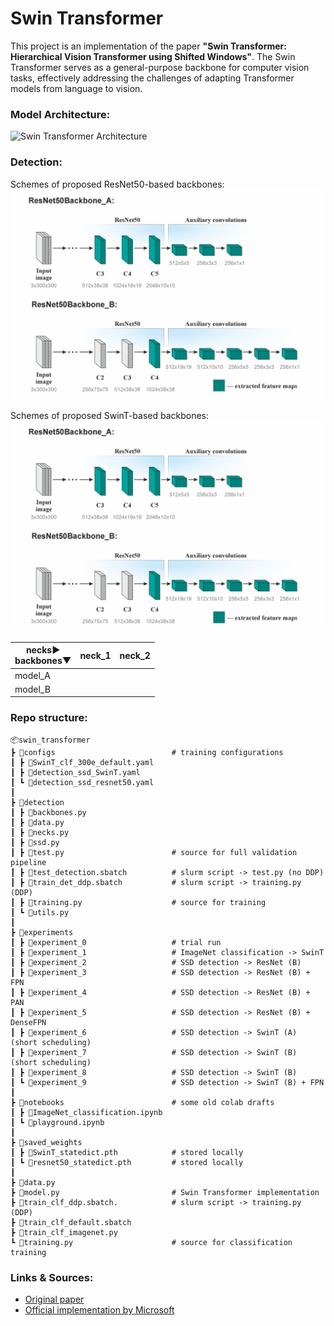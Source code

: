 # Swin Transformer

This project is an implementation of the paper **"Swin Transformer: Hierarchical Vision Transformer using Shifted Windows"**. The Swin Transformer serves as a general-purpose backbone for computer vision tasks, effectively addressing the challenges of adapting Transformer models from language to vision.

### Model Architecture:

![Swin Transformer Architecture](https://amaarora.github.io/images/swin-transformer.png)

### Detection:
Schemes of proposed ResNet50-based backbones:
![ResNet50 backbones](imgs/resnet_scheme.jpg)

Schemes of proposed SwinT-based backbones:
![SwinT backbones](imgs/resnet_scheme.jpg)

| necks▶<br>backbones▼  | neck_1 | neck_2 |
|-----------------------|--------|--------|
| model_A               |        |        |
| model_B               |        |        |

### Repo structure:

 ```
📦swin_transformer
 ┣ 📂configs                          # training configurations
 ┃ ┣ 📜SwinT_clf_300e_default.yaml
 ┃ ┣ 📜detection_ssd_SwinT.yaml
 ┃ ┗ 📜detection_ssd_resnet50.yaml
 ┃ 
 ┣ 📂detection
 ┃ ┣ 📜backbones.py
 ┃ ┣ 📜data.py
 ┃ ┣ 📜necks.py
 ┃ ┣ 📜ssd.py
 ┃ ┣ 📜test.py                        # source for full validation pipeline
 ┃ ┣ 📝test_detection.sbatch          # slurm script -> test.py (no DDP)
 ┃ ┣ 📝train_det_ddp.sbatch           # slurm script -> training.py (DDP)
 ┃ ┣ 📜training.py                    # source for training
 ┃ ┗ 📜utils.py
 ┃
 ┣ 📂experiments
 ┃ ┣ 📂experiment_0                   # trial run
 ┃ ┣ 📂experiment_1                   # ImageNet classification -> SwinT
 ┃ ┣ 📂experiment_2                   # SSD detection -> ResNet (B)
 ┃ ┣ 📂experiment_3                   # SSD detection -> ResNet (B) + FPN
 ┃ ┣ 📂experiment_4                   # SSD detection -> ResNet (B) + PAN
 ┃ ┣ 📂experiment_5                   # SSD detection -> ResNet (B) + DenseFPN
 ┃ ┣ 📂experiment_6                   # SSD detection -> SwinT (A) (short scheduling)
 ┃ ┣ 📂experiment_7                   # SSD detection -> SwinT (B) (short scheduling)
 ┃ ┣ 📂experiment_8                   # SSD detection -> SwinT (B)
 ┃ ┗ 📂experiment_9                   # SSD detection -> SwinT (B) + FPN  
 ┃
 ┣ 📂notebooks                        # some old colab drafts 
 ┃ ┣ 📜ImageNet_classification.ipynb
 ┃ ┗ 📜playground.ipynb
 ┃
 ┣ 📂saved_weights
 ┃ ┣ 💾SwinT_statedict.pth            # stored locally 
 ┃ ┗ 💾resnet50_statedict.pth         # stored locally
 ┃
 ┣ 📜data.py
 ┣ 📜model.py                         # Swin Transformer implementation
 ┣ 📝train_clf_ddp.sbatch.            # slurm script -> training.py (DDP)
 ┣ 📝train_clf_default.sbatch
 ┣ 📜train_clf_imagenet.py
 ┗ 📜training.py                      # source for classification training
 ```

### Links & Sources:

* [Original paper](https://arxiv.org/abs/2103.14030)
* [Official implementation by Microsoft](https://github.com/microsoft/Swin-Transformer)